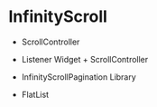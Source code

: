 # InfinityScroll

- ScrollController

- Listener Widget + ScrollController

- InfinityScrollPagination Library

- FlatList
